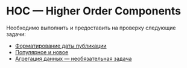 # HOC — Higher Order Components
Необходимо выполнить и предоставить на проверку следующие задачи:

- [Форматирование даты публикации](./time/README.md)
- [Популярное и новое](./highlight/README.md)
- [Агрегация данных — необязательная задача](./aggregation/README.md)